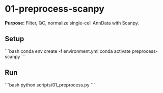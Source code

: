 # 01-preprocess-scanpy

**Purpose:** Filter, QC, normalize single-cell AnnData with Scanpy.

## Setup

\`\`\`bash
conda env create -f environment.yml
conda activate preprocess-scanpy
\`\`\`

## Run

\`\`\`bash
python scripts/01_preprocess.py
\`\`\`
